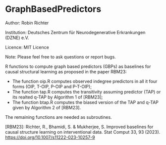 # GraphBasedPredictors

Author: Robin Richter

Institution: Deutsches Zentrum für Neurodegenerative Erkrankungen (DZNE) e.V.

Licence: MIT Licence

Note: Please feel free to ask questions or report bugs.

R functions to compute graph based predictors (GBPs) as baselines for causal structural learning as proposed in the paper RBM23:

- The function oip.R computes observed indegree predictors in all it four forms (OIP, T-OIP, P-OIP and P-T-OIP);
- The function tap.R computes the transitivity assuming predictor (TAP) or its realted q-TAP by Algorithm 1 of [RBM23];
- The function btap.R computes the biased version of the TAP and q-TAP given by Algorithm 2 of [RBM23].

The remaining functions are needed as subroutines.

[RBM23]: Richter, R., Bhamidi, S. & Mukherjee, S. Improved baselines for causal structure learning on interventional data. Stat Comput 33, 93 (2023). https://doi.org/10.1007/s11222-023-10257-9
